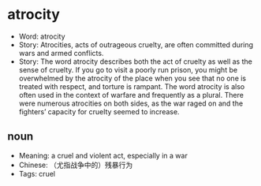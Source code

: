 # atrocity

- Word: atrocity
- Story: Atrocities, acts of outrageous cruelty, are often committed during wars and armed conflicts.
- Story: The word atrocity describes both the act of cruelty as well as the sense of cruelty. If you go to visit a poorly run prison, you might be overwhelmed by the atrocity of the place when you see that no one is treated with respect, and torture is rampant. The word atrocity is also often used in the context of warfare and frequently as a plural. There were numerous atrocities on both sides, as the war raged on and the fighters’ capacity for cruelty seemed to increase.

## noun

- Meaning: a cruel and violent act, especially in a war
- Chinese: （尤指战争中的）残暴行为
- Tags: cruel

